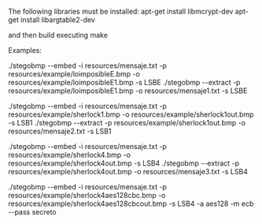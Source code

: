 The following libraries must be installed:
  apt-get install libmcrypt-dev
  apt-get install libargtable2-dev

and then build executing make


Examples:

./stegobmp --embed -i resources/mensaje.txt -p resources/example/loimposibleE.bmp -o resources/example/loimposibleE1.bmp -s LSBE
./stegobmp --extract  -p resources/example/loimposibleE1.bmp -o resources/mensaje1.txt -s LSBE


./stegobmp --embed -i resources/mensaje.txt -p resources/example/sherlock1.bmp -o resources/example/sherlock1out.bmp -s LSB1
./stegobmp --extract -p resources/example/sherlock1out.bmp -o resources/mensaje2.txt  -s LSB1

./stegobmp --embed -i resources/mensaje.txt -p resources/example/sherlock4.bmp -o resources/example/sherlock4out.bmp -s LSB4
./stegobmp --extract -p resources/example/sherlock4out.bmp -o resources/mensaje3.txt  -s LSB4

./stegobmp --embed -i resources/mensaje.txt -p resources/example/sherlock4aes128cbc.bmp -o resources/example/sherlock4aes128cbcout.bmp -s LSB4 -a aes128 -m ecb --pass secreto


